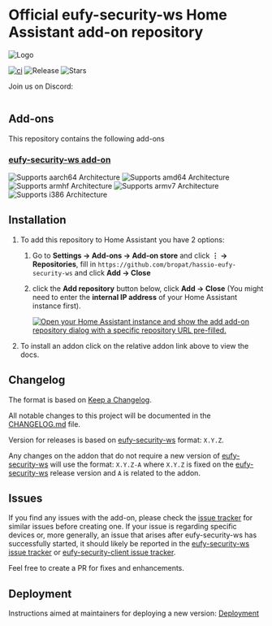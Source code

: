 # Official eufy-security-ws Home Assistant add-on repository

![Logo](eufy-security-ws/logo.png)

[![ci][ci-shield]][ci-url] ![Release][release-shield] ![Stars][stars-shield]

Join us on Discord:

<a target="_blank" href="https://discord.gg/5wjQ2asb64"><img src="https://dcbadge.limes.pink/api/server/5wjQ2asb64" alt="" /></a>

## Add-ons

This repository contains the following add-ons

### [eufy-security-ws add-on](./eufy-security-ws/README.md)

![Supports aarch64 Architecture][aarch64-shield]
![Supports amd64 Architecture][amd64-shield]
![Supports armhf Architecture][armhf-shield]
![Supports armv7 Architecture][armv7-shield]
![Supports i386 Architecture][i386-shield]

## Installation

1. To add this repository to Home Assistant you have 2 options:

   1. Go to **Settings → Add-ons → Add-on store** and click **⋮ → Repositories**, fill in `https://github.com/bropat/hassio-eufy-security-ws` and click **Add → Close**
   2. click the **Add repository** button below, click **Add → Close** (You might need to enter the **internal IP address** of your Home Assistant instance first).

      [![Open your Home Assistant instance and show the add add-on repository dialog with a specific repository URL pre-filled.](https://my.home-assistant.io/badges/supervisor_add_addon_repository.svg)](https://my.home-assistant.io/redirect/supervisor_add_addon_repository/?repository_url=https%3A%2F%2Fgithub.com%2Fbropat%2Fhassio-eufy-security-ws)

2. To install an addon click on the relative addon link above to view the docs.

## Changelog

The format is based on [Keep a Changelog](http://keepachangelog.com/en/1.0.0/).

All notable changes to this project will be documented in the [CHANGELOG.md](eufy-security-ws/CHANGELOG.md) file.

Version for releases is based on [eufy-security-ws](https://github.com/bropat/eufy-security-ws) format: `X.Y.Z`.

Any changes on the addon that do not require a new version of [eufy-security-ws](https://github.com/bropat/eufy-security-ws) will use the format: `X.Y.Z-A` where `X.Y.Z` is fixed on the [eufy-security-ws](https://github.com/bropat/eufy-security-ws) release version and `A` is related to the addon.

## Issues

If you find any issues with the add-on, please check the [issue tracker](https://github.com/bropat/hassio-eufy-security-ws/issues) for similar issues before creating one. If your issue is regarding specific devices or, more generally, an issue that arises after eufy-security-ws has successfully started, it should likely be reported in the [eufy-security-ws issue tracker](https://github.com/bropat/eufy-security-ws/issues) or [eufy-security-client issue tracker](https://github.com/bropat/eufy-security-client/issues).

Feel free to create a PR for fixes and enhancements.

[ci-shield]: https://github.com/bropat/hassio-eufy-security-ws/workflows/Publish/badge.svg
[ci-url]: https://github.com/bropat/hassio-eufy-security-ws/actions?query=workflow%3APublish
[release-shield]: https://img.shields.io/github/v/release/bropat/hassio-eufy-security-ws.svg
[stars-shield]: https://img.shields.io/github/stars/bropat/hassio-eufy-security-ws.svg
[aarch64-shield]: https://img.shields.io/badge/aarch64-yes-green.svg
[amd64-shield]: https://img.shields.io/badge/amd64-yes-green.svg
[armhf-shield]: https://img.shields.io/badge/armhf-yes-green.svg
[armv7-shield]: https://img.shields.io/badge/armv7-yes-green.svg
[i386-shield]: https://img.shields.io/badge/i386-yes-green.svg

## Deployment

Instructions aimed at maintainers for deploying a new version: [Deployment](deployment.md)
